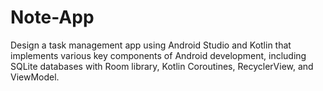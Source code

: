 # Note-App
Design a task management app using Android Studio and Kotlin that implements various key components of Android development, including SQLite databases with Room library, Kotlin Coroutines, RecyclerView, and ViewModel.
